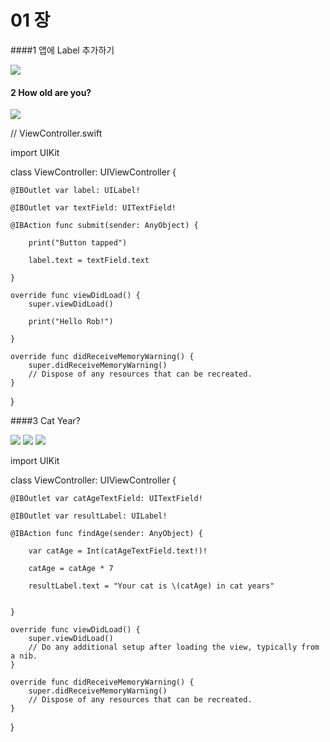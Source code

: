 # 01 장

####1 앱에 Label 추가하기

![](1_1.png)

 
#### 2 How old are you? 

![](2_1.png)

// ViewController.swift

import UIKit

class ViewController: UIViewController {
    
    @IBOutlet var label: UILabel!
    
    @IBOutlet var textField: UITextField!

    @IBAction func submit(sender: AnyObject) {
        
        print("Button tapped")
        
        label.text = textField.text
        
    }
    
    override func viewDidLoad() {
        super.viewDidLoad()
        
        print("Hello Rob!")
        
    }

    override func didReceiveMemoryWarning() {
        super.didReceiveMemoryWarning()
        // Dispose of any resources that can be recreated.
    }

}


####3 Cat Year?

![](cat_year_1.png)
![](cat_year_2.png)
![](cat_year_3.png)

import UIKit

class ViewController: UIViewController {

    @IBOutlet var catAgeTextField: UITextField!
    
    @IBOutlet var resultLabel: UILabel!
    
    @IBAction func findAge(sender: AnyObject) {
        
        var catAge = Int(catAgeTextField.text!)!
        
        catAge = catAge * 7
        
        resultLabel.text = "Your cat is \(catAge) in cat years"
        
        
    }
    
    override func viewDidLoad() {
        super.viewDidLoad()
        // Do any additional setup after loading the view, typically from a nib.
    }

    override func didReceiveMemoryWarning() {
        super.didReceiveMemoryWarning()
        // Dispose of any resources that can be recreated.
    }

}
 





